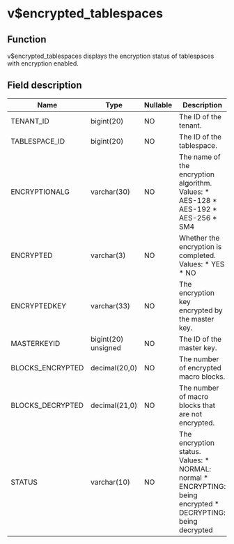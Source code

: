 v$encrypted_tablespaces 
============================================



Function 
-----------------------------

v$encrypted_tablespaces displays the encryption status of tablespaces with encryption enabled.

Field description 
--------------------------------------



|     **Name**     |      **Type**       | **Nullable** |                                                                                                                         **Description**                                                                                                                          |
|------------------|---------------------|--------------|------------------------------------------------------------------------------------------------------------------------------------------------------------------------------------------------------------------------------------------------------------------|
| TENANT_ID        | bigint(20)          | NO           | The ID of the tenant.                                                                                                                                                                                                                                            |
| TABLESPACE_ID    | bigint(20)          | NO           | The ID of the tablespace.                                                                                                                                                                                                                                        |
| ENCRYPTIONALG    | varchar(30)         | NO           | The name of the encryption algorithm. Values:  * AES-128   * AES-192   * AES-256   * SM4    |
| ENCRYPTED        | varchar(3)          | NO           | Whether the encryption is completed. Values:  * YES   * NO                                                                                                    |
| ENCRYPTEDKEY     | varchar(33)         | NO           | The encryption key encrypted by the master key.                                                                                                                                                                                                                  |
| MASTERKEYID      | bigint(20) unsigned | NO           | The ID of the master key.                                                                                                                                                                                                                                        |
| BLOCKS_ENCRYPTED | decimal(20,0)       | NO           | The number of encrypted macro blocks.                                                                                                                                                                                                                            |
| BLOCKS_DECRYPTED | decimal(21,0)       | NO           | The number of macro blocks that are not encrypted.                                                                                                                                                                                                               |
| STATUS           | varchar(10)         | NO           | The encryption status. Values:  * NORMAL: normal   * ENCRYPTING: being encrypted   * DECRYPTING: being decrypted             |


